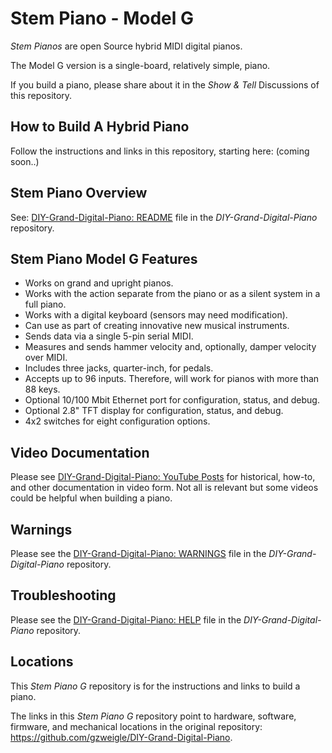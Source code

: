 # Stem Piano - Model G

*Stem Pianos* are open Source hybrid MIDI digital pianos.

The Model G version is a single-board, relatively simple, piano.

If you build a piano, please share about it in the *Show & Tell* Discussions of this repository.

## How to Build A Hybrid Piano

Follow the instructions and links in this repository, starting here: (coming soon..)

## Stem Piano Overview

See: [DIY-Grand-Digital-Piano: README](https://github.com/gzweigle/DIY-Grand-Digital-Piano/blob/main/README.md) file in the *DIY-Grand-Digital-Piano* repository.

## Stem Piano Model G Features

* Works on grand and upright pianos.
* Works with the action separate from the piano or as a silent system in a full piano.
* Works with a digital keyboard (sensors may need modification).
* Can use as part of creating innovative new musical instruments.
* Sends data via a single 5-pin serial MIDI.
* Measures and sends hammer velocity and, optionally, damper velocity over MIDI.
* Includes three jacks, quarter-inch, for pedals.
* Accepts up to 96 inputs. Therefore, will work for pianos with more than 88 keys.
* Optional 10/100 Mbit Ethernet port for configuration, status, and debug.
* Optional 2.8" TFT display for configuration, status, and debug.
* 4x2 switches for eight configuration options.

## Video Documentation

Please see [DIY-Grand-Digital-Piano: YouTube Posts](https://github.com/gzweigle/DIY-Grand-Digital-Piano/blob/main/documentation/video_documentation.md) for historical, how-to, and other documentation in video form. Not all is relevant but some videos could be helpful when building a piano.

## Warnings
Please see the [DIY-Grand-Digital-Piano: WARNINGS](https://github.com/gzweigle/DIY-Grand-Digital-Piano/blob/main/WARNINGS.md) file in the *DIY-Grand-Digital-Piano* repository.

## Troubleshooting
Please see the [DIY-Grand-Digital-Piano: HELP](https://github.com/gzweigle/DIY-Grand-Digital-Piano/blob/main/HELP.md) file in the *DIY-Grand-Digital-Piano* repository.

## Locations

This *Stem Piano G* repository is for the instructions and links to build a piano.

The links in this *Stem Piano G* repository point to hardware, software, firmware, and mechanical locations in the original repository: https://github.com/gzweigle/DIY-Grand-Digital-Piano.